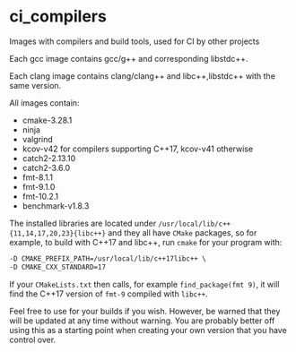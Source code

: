 # ci_compilers
Images with compilers and build tools, used for CI by other projects

Each gcc image contains gcc/g++ and corresponding libstdc++.

Each clang image contains clang/clang++ and libc++,libstdc++ with the same version.

All images contain:
* cmake-3.28.1
* ninja
* valgrind
* kcov-v42 for compilers supporting C++17, kcov-v41 otherwise
* catch2-2.13.10 
* catch2-3.6.0
* fmt-8.1.1
* fmt-9.1.0
* fmt-10.2.1
* benchmark-v1.8.3

The installed libraries are located under
`/usr/local/lib/c++{11,14,17,20,23}{libc++}` and they all have `CMake` packages,
so for example, to build with C++17 and libc++, run `cmake` for your program
with:
```l
-D CMAKE_PREFIX_PATH=/usr/local/lib/c++17libc++ \
-D CMAKE_CXX_STANDARD=17
```

If your `CMakeLists.txt` then calls, for example `find_package(fmt 9)`,
it will find the C++17 version of `fmt-9` compiled with `libc++`.

Feel free to use for your builds if you wish. However, be warned that they will
be updated at any time without warning. You are probably better off using this
as a starting point when creating your own version that you have control over.

